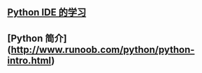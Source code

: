 ## [Python IDE 的学习](http://www.runoob.com/python/python-ide.html)
## [Python 简介] (http://www.runoob.com/python/python-intro.html)
